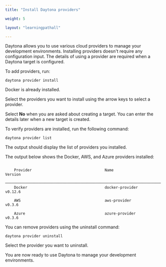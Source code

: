 ```yaml
---
title: "Install Daytona providers"

weight: 5

layout: "learningpathall"

---
```


Daytona allows you to use various cloud providers to manage your development environments. Installing providers doesn't require any configuration input. The details of using a provider are required when a Daytona target is configured. 

To add providers, run: 

```console
daytona provider install
```

Docker is already installed. 

Select the providers you want to install using the arrow keys to select a provider. 

Select **No** when you are asked about creating a target. You can enter the details later when a new target is created. 

To verify providers are installed, run the following command:

```console
daytona provider list
```

The output should display the list of providers you installed. 

The output below shows the Docker, AWS, and Azure providers installed:

```output

    Provider                                 Name                                            Version
    ─────────────────────────────────────────────────────────────────────────────────────────────────────────────────────────────────
    Docker                                   docker-provider                                 v0.12.6

    AWS                                      aws-provider                                    v0.3.6

    Azure                                    azure-provider                                  v0.3.6
```


You can remove providers using the uninstall command:

```console
daytona provider uninstall
```

Select the provider you want to uninstall. 

You are now ready to use Daytona to manage your development environments.
